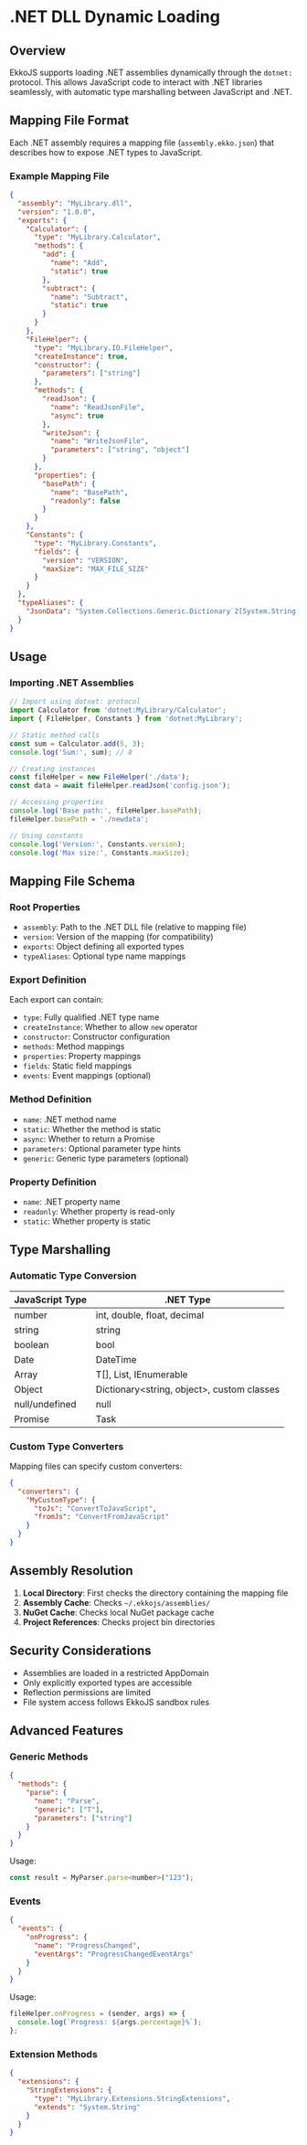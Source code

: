 # .NET DLL Dynamic Loading

## Overview

EkkoJS supports loading .NET assemblies dynamically through the `dotnet:` protocol. This allows JavaScript code to interact with .NET libraries seamlessly, with automatic type marshalling between JavaScript and .NET.

## Mapping File Format

Each .NET assembly requires a mapping file (`assembly.ekko.json`) that describes how to expose .NET types to JavaScript.

### Example Mapping File

```json
{
  "assembly": "MyLibrary.dll",
  "version": "1.0.0",
  "exports": {
    "Calculator": {
      "type": "MyLibrary.Calculator",
      "methods": {
        "add": {
          "name": "Add",
          "static": true
        },
        "subtract": {
          "name": "Subtract",
          "static": true
        }
      }
    },
    "FileHelper": {
      "type": "MyLibrary.IO.FileHelper",
      "createInstance": true,
      "constructor": {
        "parameters": ["string"]
      },
      "methods": {
        "readJson": {
          "name": "ReadJsonFile",
          "async": true
        },
        "writeJson": {
          "name": "WriteJsonFile",
          "parameters": ["string", "object"]
        }
      },
      "properties": {
        "basePath": {
          "name": "BasePath",
          "readonly": false
        }
      }
    },
    "Constants": {
      "type": "MyLibrary.Constants",
      "fields": {
        "version": "VERSION",
        "maxSize": "MAX_FILE_SIZE"
      }
    }
  },
  "typeAliases": {
    "JsonData": "System.Collections.Generic.Dictionary`2[System.String,System.Object]"
  }
}
```

## Usage

### Importing .NET Assemblies

```javascript
// Import using dotnet: protocol
import Calculator from 'dotnet:MyLibrary/Calculator';
import { FileHelper, Constants } from 'dotnet:MyLibrary';

// Static method calls
const sum = Calculator.add(5, 3);
console.log('Sum:', sum); // 8

// Creating instances
const fileHelper = new FileHelper('./data');
const data = await fileHelper.readJson('config.json');

// Accessing properties
console.log('Base path:', fileHelper.basePath);
fileHelper.basePath = './newdata';

// Using constants
console.log('Version:', Constants.version);
console.log('Max size:', Constants.maxSize);
```

## Mapping File Schema

### Root Properties

- `assembly`: Path to the .NET DLL file (relative to mapping file)
- `version`: Version of the mapping (for compatibility)
- `exports`: Object defining all exported types
- `typeAliases`: Optional type name mappings

### Export Definition

Each export can contain:
- `type`: Fully qualified .NET type name
- `createInstance`: Whether to allow `new` operator
- `constructor`: Constructor configuration
- `methods`: Method mappings
- `properties`: Property mappings
- `fields`: Static field mappings
- `events`: Event mappings (optional)

### Method Definition

- `name`: .NET method name
- `static`: Whether the method is static
- `async`: Whether to return a Promise
- `parameters`: Optional parameter type hints
- `generic`: Generic type parameters (optional)

### Property Definition

- `name`: .NET property name
- `readonly`: Whether property is read-only
- `static`: Whether property is static

## Type Marshalling

### Automatic Type Conversion

| JavaScript Type | .NET Type |
|----------------|-----------|
| number | int, double, float, decimal |
| string | string |
| boolean | bool |
| Date | DateTime |
| Array | T[], List<T>, IEnumerable<T> |
| Object | Dictionary<string, object>, custom classes |
| null/undefined | null |
| Promise | Task<T> |

### Custom Type Converters

Mapping files can specify custom converters:

```json
{
  "converters": {
    "MyCustomType": {
      "toJs": "ConvertToJavaScript",
      "fromJs": "ConvertFromJavaScript"
    }
  }
}
```

## Assembly Resolution

1. **Local Directory**: First checks the directory containing the mapping file
2. **Assembly Cache**: Checks `~/.ekkojs/assemblies/`
3. **NuGet Cache**: Checks local NuGet package cache
4. **Project References**: Checks project bin directories

## Security Considerations

- Assemblies are loaded in a restricted AppDomain
- Only explicitly exported types are accessible
- Reflection permissions are limited
- File system access follows EkkoJS sandbox rules

## Advanced Features

### Generic Methods

```json
{
  "methods": {
    "parse": {
      "name": "Parse",
      "generic": ["T"],
      "parameters": ["string"]
    }
  }
}
```

Usage:
```javascript
const result = MyParser.parse<number>("123");
```

### Events

```json
{
  "events": {
    "onProgress": {
      "name": "ProgressChanged",
      "eventArgs": "ProgressChangedEventArgs"
    }
  }
}
```

Usage:
```javascript
fileHelper.onProgress = (sender, args) => {
  console.log(`Progress: ${args.percentage}%`);
};
```

### Extension Methods

```json
{
  "extensions": {
    "StringExtensions": {
      "type": "MyLibrary.Extensions.StringExtensions",
      "extends": "System.String"
    }
  }
}
```